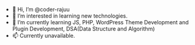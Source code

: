 - 👋 Hi, I’m @coder-rajuu
- 👀 I’m interested in learning new technologies.
- 🌱 I’m currently learning JS, PHP, WordPress Theme Development and Plugin Development, DSA(Data Structure and Algorithm) 
- 📫 Currently unavailable. 

<!---
coder-rajuu/coder-rajuu is a ✨ special ✨ repository because its `README.md` (this file) appears on your GitHub profile.
You can click the Preview link to take a look at your changes.
--->
